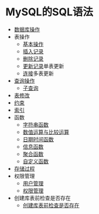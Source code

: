 MySQL的SQL语法
===============
- [数据库操作](数据库操作.md)
- 表操作
  - [基本操作](表基本操作.md)
  - [插入记录](插入记录.md)
  - [删除记录](删除记录.md)
  - [更新记录](更新记录.md)<kbd>单表更新</kbd>
  - [连接](多表更新.md)<kbd>多表更新</kbd>
- [查询操作](查询.md)
  - [子查询](子查询.md)
- [表修改](修改表.md)
- [约束](约束.md)
- [索引](索引.md)
- 函数
	- [字符串函数](字符串函数.md)
	- [数值运算与比较运算](数值运算与比较运算.md)
	- [日期时间函数](日期时间函数.md)
	- [信息函数](信息函数.md)
	- [聚合函数](聚合函数.md)
	- [自定义函数](自定义函数.md)
- [存储过程](存储过程.md)
- 权限管理
    - [用户管理](用户管理.md)
	- [权限管理](权限管理.md)
- 创建库表前检查是否存在
    - [创建库表前检查是否存在](创建库和表前检查是否存在.md)
